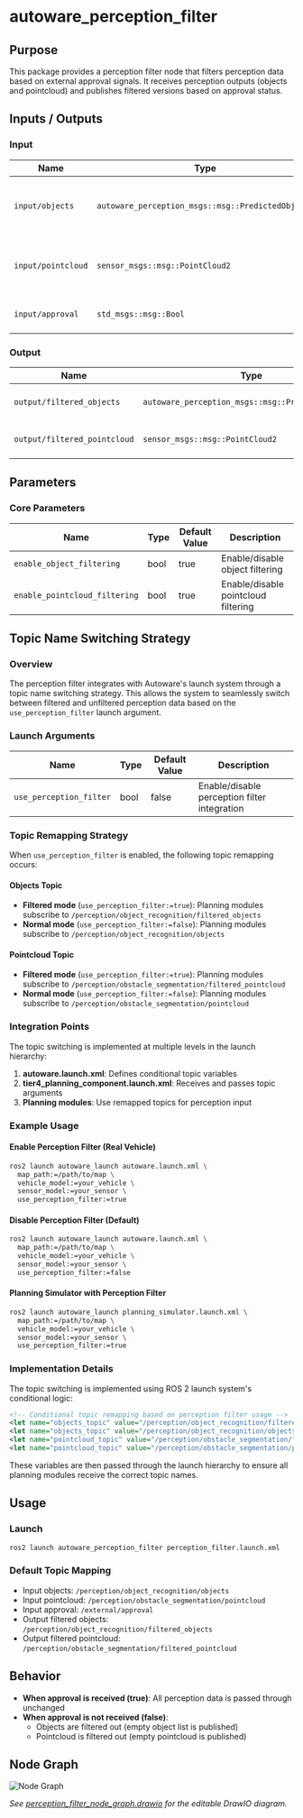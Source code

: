 # autoware_perception_filter

## Purpose

This package provides a perception filter node that filters perception data based on external approval signals. It receives perception outputs (objects and pointcloud) and publishes filtered versions based on approval status.

## Inputs / Outputs

### Input

| Name               | Type                                              | Description                                |
| ------------------ | ------------------------------------------------- | ------------------------------------------ |
| `input/objects`    | `autoware_perception_msgs::msg::PredictedObjects` | Predicted objects from perception module   |
| `input/pointcloud` | `sensor_msgs::msg::PointCloud2`                   | Obstacle pointcloud from perception module |
| `input/approval`   | `std_msgs::msg::Bool`                             | External approval signal                   |

### Output

| Name                         | Type                                              | Description                  |
| ---------------------------- | ------------------------------------------------- | ---------------------------- |
| `output/filtered_objects`    | `autoware_perception_msgs::msg::PredictedObjects` | Filtered predicted objects   |
| `output/filtered_pointcloud` | `sensor_msgs::msg::PointCloud2`                   | Filtered obstacle pointcloud |

## Parameters

### Core Parameters

| Name                          | Type | Default Value | Description                         |
| ----------------------------- | ---- | ------------- | ----------------------------------- |
| `enable_object_filtering`     | bool | true          | Enable/disable object filtering     |
| `enable_pointcloud_filtering` | bool | true          | Enable/disable pointcloud filtering |

## Topic Name Switching Strategy

### Overview

The perception filter integrates with Autoware's launch system through a topic name switching strategy. This allows the system to seamlessly switch between filtered and unfiltered perception data based on the `use_perception_filter` launch argument.

### Launch Arguments

| Name                    | Type | Default Value | Description                                  |
| ----------------------- | ---- | ------------- | -------------------------------------------- |
| `use_perception_filter` | bool | false         | Enable/disable perception filter integration |

### Topic Remapping Strategy

When `use_perception_filter` is enabled, the following topic remapping occurs:

#### Objects Topic

- **Filtered mode** (`use_perception_filter:=true`): Planning modules subscribe to `/perception/object_recognition/filtered_objects`
- **Normal mode** (`use_perception_filter:=false`): Planning modules subscribe to `/perception/object_recognition/objects`

#### Pointcloud Topic

- **Filtered mode** (`use_perception_filter:=true`): Planning modules subscribe to `/perception/obstacle_segmentation/filtered_pointcloud`
- **Normal mode** (`use_perception_filter:=false`): Planning modules subscribe to `/perception/obstacle_segmentation/pointcloud`

### Integration Points

The topic switching is implemented at multiple levels in the launch hierarchy:

1. **autoware.launch.xml**: Defines conditional topic variables
2. **tier4_planning_component.launch.xml**: Receives and passes topic arguments
3. **Planning modules**: Use remapped topics for perception input

### Example Usage

#### Enable Perception Filter (Real Vehicle)

```bash
ros2 launch autoware_launch autoware.launch.xml \
  map_path:=/path/to/map \
  vehicle_model:=your_vehicle \
  sensor_model:=your_sensor \
  use_perception_filter:=true
```

#### Disable Perception Filter (Default)

```bash
ros2 launch autoware_launch autoware.launch.xml \
  map_path:=/path/to/map \
  vehicle_model:=your_vehicle \
  sensor_model:=your_sensor \
  use_perception_filter:=false
```

#### Planning Simulator with Perception Filter

```bash
ros2 launch autoware_launch planning_simulator.launch.xml \
  map_path:=/path/to/map \
  vehicle_model:=your_vehicle \
  sensor_model:=your_sensor \
  use_perception_filter:=true
```

### Implementation Details

The topic switching is implemented using ROS 2 launch system's conditional logic:

```xml
<!-- Conditional topic remapping based on perception filter usage -->
<let name="objects_topic" value="/perception/object_recognition/filtered_objects" if="$(var use_perception_filter)"/>
<let name="objects_topic" value="/perception/object_recognition/objects" unless="$(var use_perception_filter)"/>
<let name="pointcloud_topic" value="/perception/obstacle_segmentation/filtered_pointcloud" if="$(var use_perception_filter)"/>
<let name="pointcloud_topic" value="/perception/obstacle_segmentation/pointcloud" unless="$(var use_perception_filter)"/>
```

These variables are then passed through the launch hierarchy to ensure all planning modules receive the correct topic names.

## Usage

### Launch

```bash
ros2 launch autoware_perception_filter perception_filter.launch.xml
```

### Default Topic Mapping

- Input objects: `/perception/object_recognition/objects`
- Input pointcloud: `/perception/obstacle_segmentation/pointcloud`
- Input approval: `/external/approval`
- Output filtered objects: `/perception/object_recognition/filtered_objects`
- Output filtered pointcloud: `/perception/obstacle_segmentation/filtered_pointcloud`

## Behavior

- **When approval is received (true)**: All perception data is passed through unchanged
- **When approval is not received (false)**:
  - Objects are filtered out (empty object list is published)
  - Pointcloud is filtered out (empty pointcloud is published)

## Node Graph

![Node Graph](docs/perception_filter_node_architecture.drawio.png)

_See [perception_filter_node_graph.drawio](docs/perception_filter_node_architecture.drawio) for the editable DrawIO diagram._
